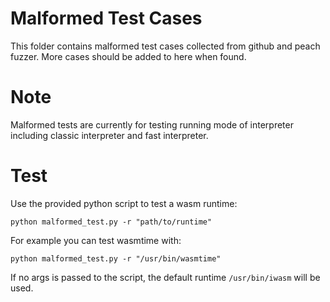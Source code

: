 # Malformed Test Cases
This folder contains malformed test cases collected from github and peach fuzzer. More cases should be added to here when found.

# Note
Malformed tests are currently for testing running mode of interpreter including classic interpreter and fast interpreter.

# Test
Use the provided python script to test a wasm runtime:
``` shell
python malformed_test.py -r "path/to/runtime"
```

For example you can test wasmtime with:
``` shell
python malformed_test.py -r "/usr/bin/wasmtime"
```
If no args is passed to the script, the default runtime `/usr/bin/iwasm` will be used.

